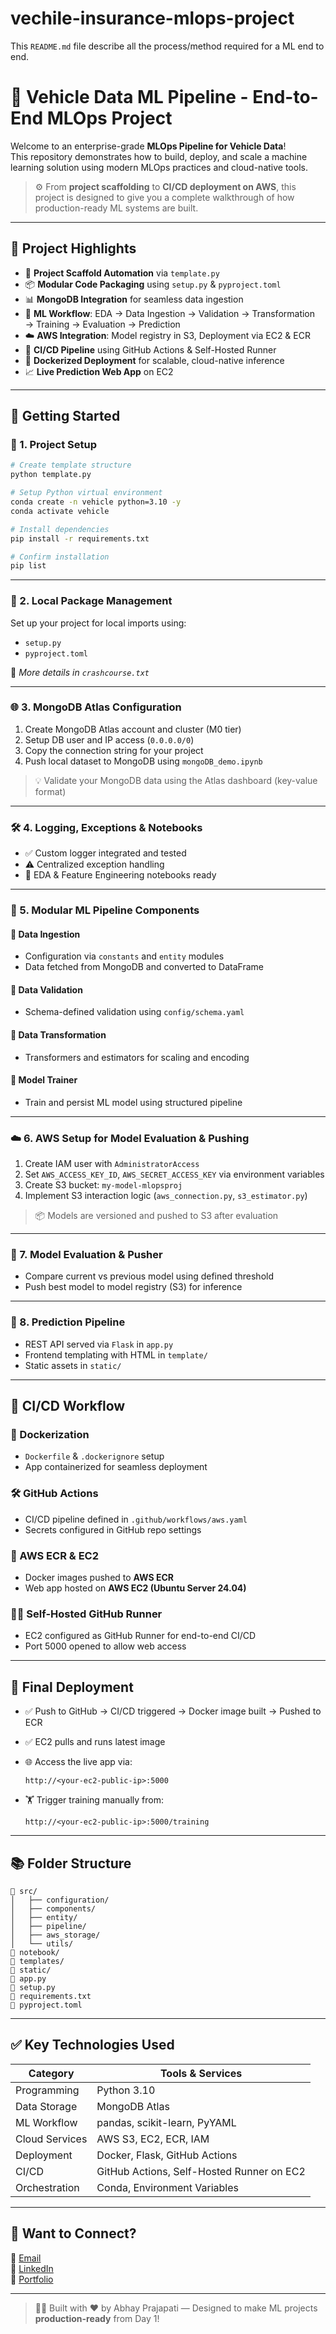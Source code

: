 # vechile-insurance-mlops-project
This `README.md` file describe all the process/method required for a ML end to end.
# 🚗 Vehicle Data ML Pipeline - End-to-End MLOps Project

Welcome to an enterprise-grade **MLOps Pipeline for Vehicle Data**!  
This repository demonstrates how to build, deploy, and scale a machine learning solution using modern MLOps practices and cloud-native tools.

> ⚙️ From **project scaffolding** to **CI/CD deployment on AWS**, this project is designed to give you a complete walkthrough of how production-ready ML systems are built.

---

## 📌 Project Highlights

- 🔧 **Project Scaffold Automation** via `template.py`
- 📦 **Modular Code Packaging** using `setup.py` & `pyproject.toml`
- 📊 **MongoDB Integration** for seamless data ingestion
- 🧠 **ML Workflow**: EDA → Data Ingestion → Validation → Transformation → Training → Evaluation → Prediction
- ☁️ **AWS Integration**: Model registry in S3, Deployment via EC2 & ECR
- 🔁 **CI/CD Pipeline** using GitHub Actions & Self-Hosted Runner
- 🐳 **Dockerized Deployment** for scalable, cloud-native inference
- 📈 **Live Prediction Web App** on EC2

---

## 🚀 Getting Started

### 🧱 1. Project Setup

```bash
# Create template structure
python template.py

# Setup Python virtual environment
conda create -n vehicle python=3.10 -y
conda activate vehicle

# Install dependencies
pip install -r requirements.txt

# Confirm installation
pip list
```

---

### 🌱 2. Local Package Management

Set up your project for local imports using:
- `setup.py`
- `pyproject.toml`

📘 *More details in `crashcourse.txt`*

---

### 🌐 3. MongoDB Atlas Configuration

1. Create MongoDB Atlas account and cluster (M0 tier)
2. Setup DB user and IP access (`0.0.0.0/0`)
3. Copy the connection string for your project
4. Push local dataset to MongoDB using `mongoDB_demo.ipynb`

> 💡 Validate your MongoDB data using the Atlas dashboard (key-value format)

---

### 🛠 4. Logging, Exceptions & Notebooks

- ✅ Custom logger integrated and tested
- ⚠️ Centralized exception handling
- 📔 EDA & Feature Engineering notebooks ready

---

### 🧩 5. Modular ML Pipeline Components

#### 🔹 Data Ingestion
- Configuration via `constants` and `entity` modules
- Data fetched from MongoDB and converted to DataFrame

#### 🔹 Data Validation
- Schema-defined validation using `config/schema.yaml`

#### 🔹 Data Transformation
- Transformers and estimators for scaling and encoding

#### 🔹 Model Trainer
- Train and persist ML model using structured pipeline

---

### ☁️ 6. AWS Setup for Model Evaluation & Pushing

1. Create IAM user with `AdministratorAccess`
2. Set `AWS_ACCESS_KEY_ID`, `AWS_SECRET_ACCESS_KEY` via environment variables
3. Create S3 bucket: `my-model-mlopsproj`
4. Implement S3 interaction logic (`aws_connection.py`, `s3_estimator.py`)

> 📦 Models are versioned and pushed to S3 after evaluation

---

### 🧪 7. Model Evaluation & Pusher

- Compare current vs previous model using defined threshold
- Push best model to model registry (S3) for inference

---

### 🧾 8. Prediction Pipeline

- REST API served via `Flask` in `app.py`
- Frontend templating with HTML in `template/`
- Static assets in `static/`

---

## 🔁 CI/CD Workflow

### 🔧 Dockerization

- `Dockerfile` & `.dockerignore` setup
- App containerized for seamless deployment

### 🛠 GitHub Actions

- CI/CD pipeline defined in `.github/workflows/aws.yaml`
- Secrets configured in GitHub repo settings

### 🚀 AWS ECR & EC2

- Docker images pushed to **AWS ECR**
- Web app hosted on **AWS EC2 (Ubuntu Server 24.04)**

### 🧑‍💻 Self-Hosted GitHub Runner

- EC2 configured as GitHub Runner for end-to-end CI/CD
- Port 5000 opened to allow web access

---

## 🔗 Final Deployment

- ✅ Push to GitHub → CI/CD triggered → Docker image built → Pushed to ECR
- ✅ EC2 pulls and runs latest image
- 🌐 Access the live app via:
  ```
  http://<your-ec2-public-ip>:5000
  ```

- 🏋️ Trigger training manually from:
  ```
  http://<your-ec2-public-ip>:5000/training
  ```

---

## 📚 Folder Structure

```
📁 src/
│   ├── configuration/
│   ├── components/
│   ├── entity/
│   ├── pipeline/
│   ├── aws_storage/
│   └── utils/
📁 notebook/
📁 templates/
📁 static/
📄 app.py
📄 setup.py
📄 requirements.txt
📄 pyproject.toml
```

---

## ✅ Key Technologies Used

| Category           | Tools & Services                                      |
|--------------------|-------------------------------------------------------|
| Programming        | Python 3.10                                           |
| Data Storage       | MongoDB Atlas                                         |
| ML Workflow        | pandas, scikit-learn, PyYAML                          |
| Cloud Services     | AWS S3, EC2, ECR, IAM                                 |
| Deployment         | Docker, Flask, GitHub Actions                         |
| CI/CD              | GitHub Actions, Self-Hosted Runner on EC2             |
| Orchestration      | Conda, Environment Variables                          |

---

## 💬 Want to Connect?

📧 [Email](mailto:abhay.pra.s@gmail.com)  
🔗 [LinkedIn](https://www.linkedin.com/in/abhay-prajapati-2a36b8157/)  
📁 [Portfolio](https://github.com/abhayprajapati1998)

---

> 👨‍💻 Built with ❤️ by Abhay Prajapati — Designed to make ML projects **production-ready** from Day 1!